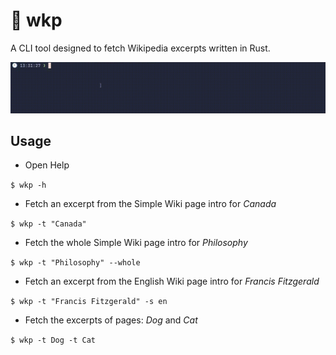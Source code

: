 # :newspaper: wkp

A CLI tool designed to fetch Wikipedia excerpts written in Rust.

![Demo GIF](/assets/demo.gif)

## Usage

- Open Help

`$ wkp -h`

- Fetch an excerpt from the Simple Wiki page intro for *Canada*

`$ wkp -t "Canada"`

- Fetch the whole Simple Wiki page intro for *Philosophy*

`$ wkp -t "Philosophy" --whole`

- Fetch an excerpt from the English Wiki page intro for *Francis Fitzgerald*

`$ wkp -t "Francis Fitzgerald" -s en`

- Fetch the excerpts of pages: *Dog* and *Cat*

`$ wkp -t Dog -t Cat`
